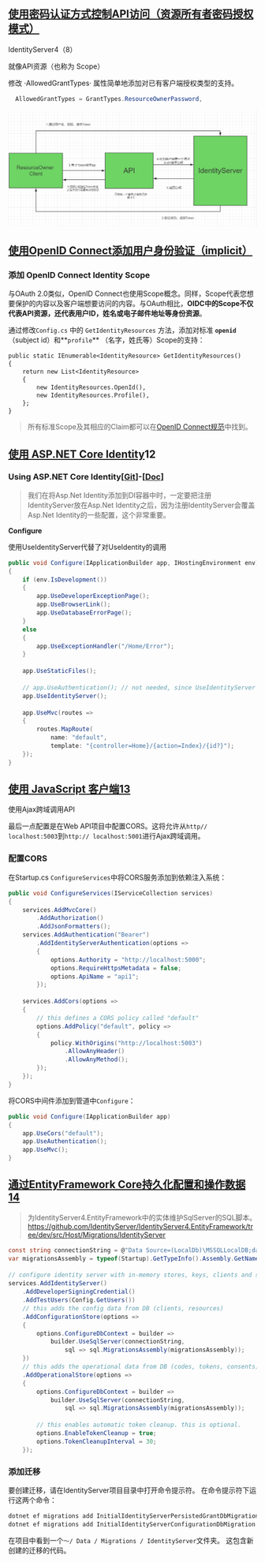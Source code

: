 







## 			[使用密码认证方式控制API访问（资源所有者密码授权模式）](https://www.cnblogs.com/stulzq/p/7509648.html)

IdentityServer4（8）



就像API资源（也称为 Scope）

修改 ·AllowedGrantTypes· 属性简单地添加对已有客户端授权类型的支持。

```csharp
  AllowedGrantTypes = GrantTypes.ResourceOwnerPassword,
```



![img](assets/668104-20180419125329982-1803935441.png)









##	[使用OpenID Connect添加用户身份验证（implicit）](https://www.cnblogs.com/stulzq/p/7797341.html)

###	添加 OpenID Connect Identity Scope

与OAuth 2.0类似，OpenID Connect也使用Scope概念。同样，Scope代表您想要保护的内容以及客户端想要访问的内容。与OAuth相比，**OIDC中的Scope不仅代表API资源，还代表用户ID，姓名或电子邮件地址等身份资源**。

通过修改`Config.cs` 中的 `GetIdentityResources` 方法，添加对标准 **`openid`**（subject id）和**`profile`** （名字，姓氏等）Scope的支持：

```
public static IEnumerable<IdentityResource> GetIdentityResources()
{
    return new List<IdentityResource>
    {
        new IdentityResources.OpenId(),
        new IdentityResources.Profile(),
    };
}
```

> 所有标准Scope及其相应的Claim都可以在[OpenID Connect规范](https://openid.net/specs/openid-connect-core-1_0.html#ScopeClaims)中找到。



##	[使用 ASP.NET Core Identity](https://www.cnblogs.com/stulzq/p/8120129.html)12



###	 Using ASP.NET Core Identity[[Git](https://github.com/IdentityServer/IdentityServer4/blob/master/docs/quickstarts/8_aspnet_identity.rst)]-[[Doc](https://identityserver4.readthedocs.io/en/latest/quickstarts/8_aspnet_identity.html)]



> 我们在将Asp.Net Identity添加到DI容器中时，一定要把注册IdentityServer放在Asp.Net Identity之后，因为注册IdentityServer会覆盖Asp.Net Identity的一些配置，这个非常重要。

**Configure**

使用UseIdentityServer代替了对UseIdentity的调用

```csharp
public void Configure(IApplicationBuilder app, IHostingEnvironment env)
{
    if (env.IsDevelopment())
    {
        app.UseDeveloperExceptionPage();
        app.UseBrowserLink();
        app.UseDatabaseErrorPage();
    }
    else
    {
        app.UseExceptionHandler("/Home/Error");
    }

    app.UseStaticFiles();

    // app.UseAuthentication(); // not needed, since UseIdentityServer adds the authentication middleware
    app.UseIdentityServer();

    app.UseMvc(routes =>
    {
        routes.MapRoute(
            name: "default",
            template: "{controller=Home}/{action=Index}/{id?}");
    });
}
```



## 	[使用 JavaScript 客户端13](https://www.cnblogs.com/stulzq/p/8120211.html)

使用Ajax跨域调用API

最后一点配置是在Web API项目中配置CORS。这将允许从`http// localhost:5003`到`http:// localhost:5001`进行Ajax跨域调用。

### **配置CORS**

在Startup.cs `ConfigureServices`中将CORS服务添加到依赖注入系统：

```csharp
public void ConfigureServices(IServiceCollection services)
{
    services.AddMvcCore()
        .AddAuthorization()
        .AddJsonFormatters(); 
    services.AddAuthentication("Bearer")
        .AddIdentityServerAuthentication(options =>
        {
            options.Authority = "http://localhost:5000";
            options.RequireHttpsMetadata = false; 
            options.ApiName = "api1";
        });

    services.AddCors(options =>
    {
        // this defines a CORS policy called "default"
        options.AddPolicy("default", policy =>
        {
            policy.WithOrigins("http://localhost:5003")
                .AllowAnyHeader()
                .AllowAnyMethod();
        });
    });
}
```

将CORS中间件添加到管道中`Configure`：

```csharp
public void Configure(IApplicationBuilder app)
{
    app.UseCors("default"); 
    app.UseAuthentication(); 
    app.UseMvc();
}
```







##	[通过EntityFramework Core持久化配置和操作数据14](https://www.cnblogs.com/stulzq/p/8120518.html)





> 为IdentityServer4.EntityFramework中的实体维护SqlServer的SQL脚本。 
> https://github.com/IdentityServer/IdentityServer4.EntityFramework/tree/dev/src/Host/Migrations/IdentityServer







```csharp
const string connectionString = @"Data Source=(LocalDb)\MSSQLLocalDB;database=IdentityServer4.Quickstart.EntityFramework-2.0.0;trusted_connection=yes;";
var migrationsAssembly = typeof(Startup).GetTypeInfo().Assembly.GetName().Name;

// configure identity server with in-memory stores, keys, clients and scopes
services.AddIdentityServer()
    .AddDeveloperSigningCredential()
    .AddTestUsers(Config.GetUsers())
    // this adds the config data from DB (clients, resources)
    .AddConfigurationStore(options =>
    {
        options.ConfigureDbContext = builder =>
            builder.UseSqlServer(connectionString,
                sql => sql.MigrationsAssembly(migrationsAssembly));
    })
    // this adds the operational data from DB (codes, tokens, consents)
    .AddOperationalStore(options =>
    {
        options.ConfigureDbContext = builder =>
            builder.UseSqlServer(connectionString,
                sql => sql.MigrationsAssembly(migrationsAssembly));

        // this enables automatic token cleanup. this is optional.
        options.EnableTokenCleanup = true;
        options.TokenCleanupInterval = 30;
    });
```





###	 添加迁移

要创建迁移，请在IdentityServer项目目录中打开命令提示符。 在命令提示符下运行这两个命令：

```bash
dotnet ef migrations add InitialIdentityServerPersistedGrantDbMigration -c PersistedGrantDbContext -o Data/Migrations/IdentityServer/PersistedGrantDb
dotnet ef migrations add InitialIdentityServerConfigurationDbMigration -c ConfigurationDbContext -o Data/Migrations/IdentityServer/ConfigurationDb
```

在项目中看到一个`〜/ Data / Migrations / IdentityServer`文件夹。 这包含新创建的迁移的代码。 